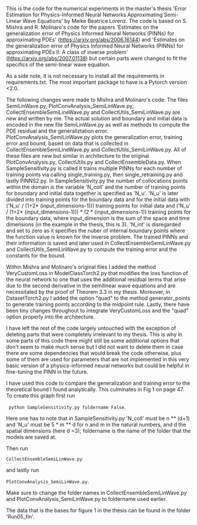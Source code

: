 This is the code for the numerical experiments in the master's thesis 'Error Estimation for Physics-Informed Neural Networks Approximating Semi-Linear Wave Equations' by Meike Beatrice Lorenz. The code is based on S. Mishra and R. Molinaro's code for the papers 'Estimates on the generalization error of Physics Informed Neural Networks (PINNs) for approximating PDEs' (https://arxiv.org/abs/2006.16144) and 'Estimates on the generalization error of Physics Informed Neural Networks (PINNs) for approximating PDEs II: A class of inverse problem' (https://arxiv.org/abs/2007.01138) but certain parts were changed to fit the specifics of the semi-linear wave equation. 

As a side note, it is not necessary to install all the requirements in requirements.txt. The most important package to have is a Pytorch version <2.0.

The following changes were made to Mishra and Molinaro's code:
The files SemiLinWave.py, PlotConvAnalysis_SemiLinWave.py, CollectEnsembleSemiLineWave.py and CollectUtils_SemiLinWave.py are new and written by me. The actual solution and boundary and initial data is encoded in the new file SemiLinWave.py as well as methods to compute the PDE residual and the generaliztation error. PlotConvAnalysis_SemiLinWave.py plots the generalization error, training error and bound, based on data that is collected in CollectEnsembleSemiLineWave.py and CollectUtils_SemiLinWave.py. All of these files are new but similar in architecture to the original PlotConvAnalysis.py, CollectUtils.py and CollectEnsembleData.py. When SampleSensitivity.py is called it trains multiple PINNs for each number of training points via calling single_training.py, then single_retraining.py and lastly PINNS2.py. In SampleSensitivity.py the number of collocations points within the domain is the variable 'N_coll' and the number of training points for boundary and initial data together is specified as 'N_u'. 'N_u' is later divided into training points for the boundary data and for the initial data with ('N_u' / (1+2* (input_dimensions-1))) training points for initial data and ('N_u' / (1+2* (input_dimensions-1))) * (2 * (input_dimensions-1)) training points for the boundary data, where input_dimension is the sum of the space and time dimensions (in the example in the thesis, this is 3). 'N_int' is disregarded and set to zero as it specifies the nuber of internal boundary points where the function value is known for the inverse problem. The trained PINNs and their information is saved and later used in CollectEnsembleSemiLinWave.py and CollectUtils_SemiLinWave.py to compute the training error and the constants for the bound.

Within Mishra and Molinaro's original files I added the method VeryCustomLoss in ModelClassTorch2.py that modifies the loss function of the neural network to one that uses the additional residual terms that arise due to the second derivative in the semilinear wave equations and are necessitated by the proof of Theorem 3.3 in my thesis. Moreover, in DatasetTorch2.py I added the option "quad" to the method generator_points to generate training points according to the midpoint rule. Lastly, there have been tiny changes throughout to integrate VeryCustomLoss and the "quad" option properly into the architecture.

I have left the rest of the code largely untouched with the exception of deleting parts that were completely irrelevant to my thesis. This is why in some parts of this code there might still be some additional options that don't seem to make much sense but I did not want to delete them in case there are some dependencies that would break the code otherwise, plus some of them are used for parameters that are not implemented in this very basic version of a physics-informed neural networks but could be helpful in fine-tuning the PINN in the future.

I have used this code to compare the generalization and training error to the theoretical bound I found analytically. This culminates in Fig 1 on page 47. To create this graph first run

` python SampleSensitivity.py foldername False`.

Here one has to note that in SampleSensitivity.py 'N_coll' must be n ** (d+1) and 'N_u' must be 5 * m ** d for n and m in the natural numbers, and d the spatial dimensions (here d =3); foldername is the name of the folder that the models are saved at.

Then run

` CollectEnsembleSemiLinWave.py `

and lastly run

` PlotConvAnalysis_SemiLinWave.py `.

Make sure to change the folder names in CollectEnsembleSemiLinWave.py and PlotConvAnalysis_SemiLinWave.py to foldername used earlier.

The data that is the bases for figure 1 in the thesis can be found in the folder 'Run05_fin'.